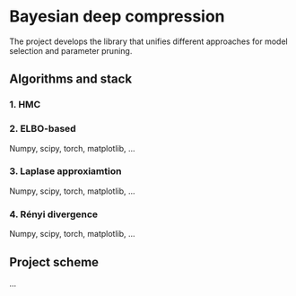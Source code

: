 # Bayesian deep compression

 The project develops the library that unifies different approaches for model selection and parameter pruning.

## Algorithms and stack

### 1. HMC

### 2. ELBO-based

Numpy, scipy, torch, matplotlib, ...

### 3. Laplase approxiamtion

Numpy, scipy, torch, matplotlib, ...

### 4. Rényi divergence

Numpy, scipy, torch, matplotlib, ...

## Project scheme

...
